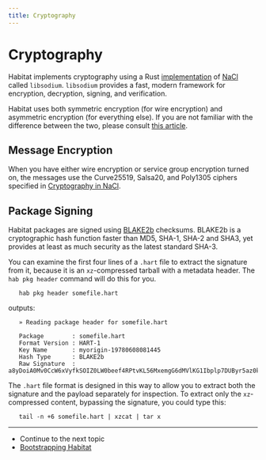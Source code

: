 ```yaml
---
title: Cryptography
---
```


# Cryptography

Habitat implements cryptography using a Rust [implementation](https://github.com/jedisct1/libsodium) of [NaCl](https://nacl.cr.yp.to/) called `libsodium`. `libsodium` provides a fast, modern framework for encryption, decryption, signing, and verification.

Habitat uses both symmetric encryption (for wire encryption) and asymmetric encryption (for everything else). If you are not familiar with the difference between the two, please consult [this article](https://support.microsoft.com/en-us/kb/246071).

## Message Encryption

When you have either wire encryption or service group encryption turned on, the messages use the Curve25519, Salsa20, and Poly1305 ciphers specified in [Cryptography in NaCl](http://nacl.cr.yp.to/valid.html).

## Package Signing

Habitat packages are signed using [BLAKE2b](https://blake2.net/) checksums. BLAKE2b is a cryptographic hash function faster than MD5, SHA-1, SHA-2 and SHA3, yet provides at least as much security as the latest standard SHA-3.

You can examine the first four lines of a `.hart` file to extract the signature from it, because it is an `xz`-compressed tarball with a metadata header. The `hab pkg header` command will do this for you.

       hab pkg header somefile.hart

outputs:

       » Reading package header for somefile.hart

       Package        : somefile.hart
       Format Version : HART-1
       Key Name       : myorigin-19780608081445
       Hash Type      : BLAKE2b
       Raw Signature  : a8yDoiA0Mv0CcW6xVyfkSOIZ0LW0beef4RPtvKL56MxemgG6dMVlKG1Ibplp7DUByr5az0kI5dmJKXgK6KURDzM1N2Y2MGMxYWJiMTNlYjQxMjliZTMzNGY0MWJlYTAzYmI4NDZlZzM2MDRhM2Y5M2VlMDkyNDFlYmVmZDk1Yzk=

The `.hart` file format is designed in this way to allow you to extract both the signature and the payload separately for inspection. To extract only the `xz`-compressed content, bypassing the signature, you could type this:

       tail -n +6 somefile.hart | xzcat | tar x

<hr>
<ul class="main-content--link-nav">
  <li>Continue to the next topic</li>
  <li><a href="/docs/internals-bootstrapping">Bootstrapping Habitat</a></li>
</ul>
